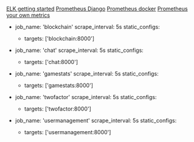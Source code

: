 [ELK getting started](https://www.elastic.co/blog/getting-started-with-the-elastic-stack-and-docker-compose/)
[Prometheus Django](https://github.com/korfuri/django-prometheus)
[Prometheus docker](https://docs.docker.com/config/daemon/prometheus/)
[Prometheus your own metrics](https://www.monterail.com/blog/prometheus-custom-metrics)


 - job_name: 'blockchain'
    scrape_interval: 5s
    static_configs:
      - targets: ['blockchain:8000']

  - job_name: 'chat'
    scrape_interval: 5s
    static_configs:
      - targets: ['chat:8000']

  - job_name: 'gamestats'
    scrape_interval: 5s
    static_configs:
      - targets: ['gamestats:8000']

  - job_name: 'twofactor'
    scrape_interval: 5s
    static_configs:
      - targets: ['twofactor:8000']

  - job_name: 'usermanagement'
    scrape_interval: 5s
    static_configs:
      - targets: ['usermanagement:8000']
